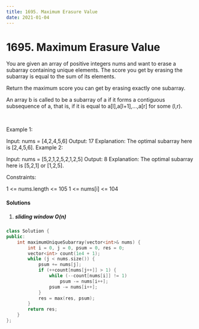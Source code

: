 ```yaml
---
title: 1695. Maximum Erasure Value
date: 2021-01-04
---
```

# 1695. Maximum Erasure Value
You are given an array of positive integers nums and want to erase a subarray containing unique elements. The score you get by erasing the subarray is equal to the sum of its elements.

Return the maximum score you can get by erasing exactly one subarray.

An array b is called to be a subarray of a if it forms a contiguous subsequence of a, that is, if it is equal to a[l],a[l+1],...,a[r] for some (l,r).

 

Example 1:

Input: nums = [4,2,4,5,6]
Output: 17
Explanation: The optimal subarray here is [2,4,5,6].
Example 2:

Input: nums = [5,2,1,2,5,2,1,2,5]
Output: 8
Explanation: The optimal subarray here is [5,2,1] or [1,2,5].
 

Constraints:

1 <= nums.length <= 105
1 <= nums[i] <= 104


#### Solutions

1. ##### sliding window O(n)

```cpp
class Solution {
public:
    int maximumUniqueSubarray(vector<int>& nums) {
        int i = 0, j = 0, psum = 0, res = 0;
        vector<int> count(1e4 + 1);
        while (j < nums.size()) {
            psum += nums[j];
            if (++count[nums[j++]] > 1) {
                while (--count[nums[i]] != 1)
                    psum -= nums[i++];
                psum -= nums[i++];
            }
            res = max(res, psum);
        }
        return res;
    }
};
```